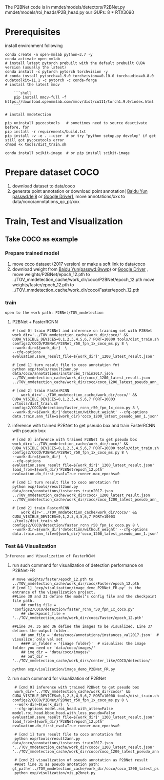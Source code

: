 The P2BNet code is in mmdet/models/detectors/P2BNet.py mmdet/models/roi_heads/P2B_head.py
our GUPs: 8 * RTX3090

# Prerequisites
install environment following
```shell script
conda create -n open-mmlab python=3.7 -y
conda activate open-mmlab
# install latest pytorch prebuilt with the default prebuilt CUDA version (usually the latest)
conda install -c pytorch pytorch torchvision -y
# conda install pytorch==1.9.0 torchvision==0.10.0 torchaudio==0.8.0 cudatoolkit=11.1 -c pytorch -c conda-forge
# install the latest mmcv

    ```shell
    pip install mmcv-full -f https://download.openmmlab.com/mmcv/dist/cu111/torch1.9.0/index.html
    ```

# install mmdetection

pip uninstall pycocotools   # sometimes need to source deactivate before, for 
pip install -r requirements/build.txt
pip install -v -e . --user  # or try "python setup.py develop" if get still got pycocotools error
chmod +x tools/dist_train.sh
```

```shell script
conda install scikit-image  # or pip install scikit-image
```



#  Prepare dataset COCO
1. download dataset to data/coco
2. generate point annotation or download point annotation(
[Baidu Yun passwd:1ej8](https://pan.baidu.com/s/11QDOZzognvZPaTgbJEYXAw) or 
[Google Driver]()],
move annotations/xxx to data/coco/annotations_qc_pt/xxx





# Train, Test and Visualization

## Take COCO as example
### Prepare trained model 
1. move coco dataset (2017 version) or make a soft link to data/coco
2. download weight from [Baidu Yun(passwd:8wwp)](https://pan.baidu.com/s/1342yotCr7fD-72PZnNDnOA) or [Google Driver]() ,
move weights/P2BNet/epoch_12.pth to ../TOV_mmdetection_cache/work_dir/coco/P2BNet/epoch_12.pth
move weights/faster/epoch_12.pth to ../TOV_mmdetection_cache/work_dir/coco/Faster/epoch_12.pth



### train 
```open to the work path: P2BNet/TOV_mmdetection```
1. P2BNet + FasterRCNN
    ```shell script
    # [cmd 0] train P2BNet and inference on training set with P2BNet
	work_dir='../TOV_mmdetection_cache/work_dir/coco/' && CUDA_VISIBLE_DEVICES=0,1,2,3,4,5,6,7 PORT=10000 tools/dist_train.sh configs2/COCO/P2BNet/P2BNet_r50_fpn_1x_coco_ms.py 8 \
	--work-dir=${work_dir}  \
	--cfg-options evaluation.save_result_file=${work_dir}'_1200_latest_result.json'
	
    # [cmd 1] turn result file to coco annotation fmt
	python exp/tools/result2ann.py data/coco/annotations/instances_train2017.json ../TOV_mmdetection_cache/work_dir/coco/_1200_latest_result.json  ../TOV_mmdetection_cache/work_dir/coco/coco_1200_latest_pseudo_ann_1.json
    
    # [cmd 2] train FasterRCNN
    	work_dir='../TOV_mmdetection_cache/work_dir/coco/' && CUDA_VISIBLE_DEVICES=0,1,2,3,4,5,6,7 PORT=10003 ./tools/dist_train.sh configs2/COCO/detection/faster_rcnn_r50_fpn_1x_coco.py 8 \
	--work-dir=${work_dir}'detection/without_weight' --cfg-options data.train.ann_file=${work_dir}'coco_1200_latest_pseudo_ann_1.json'
    ```

2. inference with trained P2BNet to get pseudo box and train FasterRCNN with pseudo box
    ```shell script
    # [cmd 0] inference with trained P2BNet to get pseudo box
	work_dir='../TOV_mmdetection_cache/work_dir/coco/' && CUDA_VISIBLE_DEVICES=0,1,2,3,4,5,6,7 PORT=10000 tools/dist_train.sh configs2/COCO/P2BNet/P2BNet_r50_fpn_1x_coco_ms.py 8 \
	--work-dir=${work_dir}  \
	--cfg-options  evaluation.save_result_file=${work_dir}'_1200_latest_result.json' load_from=${work_dir}'P2BNet/epoch_12.pth' evaluation.do_first_eval=True runner.max_epochs=0 
	
    # [cmd 1] turn result file to coco annotation fmt
	python exp/tools/result2ann.py data/coco/annotations/instances_train2017.json ../TOV_mmdetection_cache/work_dir/coco/_1200_latest_result.json  ../TOV_mmdetection_cache/work_dir/coco/coco_1200_latest_pseudo_ann_1.json
    
    # [cmd 2] train FasterRCNN
    	work_dir='../TOV_mmdetection_cache/work_dir/coco/' && CUDA_VISIBLE_DEVICES=0,1,2,3,4,5,6,7 PORT=10003 ./tools/dist_train.sh configs2/COCO/detection/faster_rcnn_r50_fpn_1x_coco.py 8 \
	--work-dir=${work_dir}'detection/without_weight' --cfg-options data.train.ann_file=${work_dir}'coco_1200_latest_pseudo_ann_1.json'
    ```


### Test && Visualization
```Inference and Visualization of FasterRCNN```
1.  run such command for visualization of detection performance on P2BNet-FR
    ```shell script
    # move weights/faster/epoch_12.pth to ../TOV_mmdetection_cache/work_dir/coco/Faster/epoch_12.pth
    # [cmd 1] 'exp/visulization/image_demo_P2BNet_FR.py' is the entrance of the visualization project. 
	##Line 30 and 31 define the model's config file and the checkpoint file path.
	    ## config_file = 'configs2/COCO/detection/faster_rcnn_r50_fpn_1x_coco.py'
	    ## checkpoint_file = '../TOV_mmdetection_cache/work_dir/coco/Faster/epoch_12.pth'

	##Line 34, 35 and 36 define the images to be visualized. Line 37 defines the output folder.
	    ## ann_file = 'data/coco/annotations/instances_val2017.json'  # visualize: only val set
	    #### in_folder = '{image folder}'  # visualize: the image folder you need or 'data/coco/images/'
	    ## img_dir = 'data/coco/images/'
	    ## out_dir = '../TOV_mmdetection_cache/work_dirs/center_like/COCO/detection/'

	python exp/visulization/image_demo_P2BNet_FR.py
    ```


2. run such command for visualization of P2BNet
   ```shell script
    # [cmd 0] inference with trained P2BNet to get pseudo box
	work_dir='../TOV_mmdetection_cache/work_dir/coco/' && CUDA_VISIBLE_DEVICES=0,1,2,3,4,5,6,7 PORT=10000 tools/dist_train.sh configs2/COCO/P2BNet/P2BNet_r50_fpn_1x_coco_ms.py 8 \
	--work-dir=${work_dir}  \
	--cfg-options model.roi_head.with_atten=False  model.roi_head.bbox_head.with_loss_pseudo=False evaluation.save_result_file=${work_dir}'_1200_latest_result.json' load_from=${work_dir}'P2BNet/epoch_12.pth' evaluation.do_first_eval=True runner.max_epochs=0 
	
    # [cmd 1] turn result file to coco annotation fmt
	python exp/tools/result2ann.py data/coco/annotations/instances_train2017.json '../TOV_mmdetection_cache/work_dir/coco/_1200_latest_result.json'  '../TOV_mmdetection_cache/work_dir/coco/coco_1200_latest_pseudo_ann_1.json'

    # [cmd 2] visualization of pseudo annotation as P2BNet result
	##set line 31 as pseudo anotation path: gt_path='../TOV_mmdetection_cache/work_dir/coco/coco_1200_latest_pseudo_ann_1.json'	
	python exp/visulization/vis_p2bnet.py 
    ```







